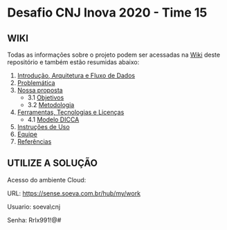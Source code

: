 
# Desafio CNJ Inova 2020 - Time 15

## WIKI

Todas as informações sobre o projeto podem ser acessadas na [Wiki](https://github.com/andrezaleite/CNJ-INOVA-DESAFIO2-TIME15/wiki) deste repositório e também estão resumidas abaixo:

1. [Introdução, Arquitetura e Fluxo de Dados](https://github.com/andrezaleite/CNJ-INOVA-DESAFIO2-TIME15/wiki/1.-Introdução,-Arquitetura-e-Fluxo-de-Dados)
2. [Problemática](https://github.com/andrezaleite/CNJ-INOVA-DESAFIO2-TIME15/wiki/2.-Problemática)
3. [Nossa proposta](https://github.com/andrezaleite/CNJ-INOVA-DESAFIO2-TIME15/wiki/3.-Nossa-proposta)
    - 3.1 [Objetivos](https://github.com/andrezaleite/CNJ-INOVA-DESAFIO2-TIME15/wiki/3.1.-Objetivos)
    - 3.2 [Metodologia](https://github.com/andrezaleite/CNJ-INOVA-DESAFIO2-TIME15/wiki/3.2-Metodologia)
4. [Ferramentas, Tecnologias e Licenças](https://github.com/andrezaleite/CNJ-INOVA-DESAFIO2-TIME15/wiki/4.-Ferramentas,-Tecnologias-e-Licenças)
   - 4.1 [Modelo DICCA](https://github.com/andrezaleite/CNJ-INOVA-DESAFIO2-TIME15/wiki/4.1-Modelo-DICCA)
5. [Instruções de Uso](https://github.com/andrezaleite/CNJ-INOVA-DESAFIO2-TIME15/wiki/5.-Instruções-de-Uso)
6. [Equipe](https://github.com/andrezaleite/CNJ-INOVA-DESAFIO2-TIME15/wiki/6.-Equipe)
7. [Referências](https://github.com/andrezaleite/CNJ-INOVA-DESAFIO2-TIME15/wiki/7.-Referências)



## UTILIZE A SOLUÇÃO

Acesso do ambiente Cloud:

URL: https://sense.soeva.com.br/hub/my/work

Usuario: soeva\cnj

Senha: Rrlx991!@#


<!-- ## COMO COLABORAR

Instruções sobre como colaborar com este projeto.
## Desafio 2 - Inconsistência de Dados nos Sistemas dos Tribunais
> Tema do Desafio: "Como podemos identificar e corrigir no Datajud as inconsistências nos metadados dos processos?" 

### Instruções

#### Ambiente Windows
Se não tem um gitbash siga este tutorial primeiro.
Se utilizar alguma IDE com git integrado não será necessário. Exemplo: pycharm.

- [Tutorial de gitbash](https://www.webdevdrops.com/git-no-windows-github/)

#### Ambiente Linux

1 - Entre no diretório em que deseja armazenar o projeto e faça o clone do repositório:
> git clone https://github.com/FlaviaLopes/CNJINOVA-DESAFIO2.git

2 - Entre no diretório do projeto clonado. 
A vantagem do ambiente virtual é que você pode instalar quaisquer dependências sem afetar sua instalação global. Quando não precisar mais do ambiente basta apagar o diretório do mesmo, no caso 'venv'. Caso não queira criar o ambiente vá para o passo 4.

Agora crie um ambiente virtual para executá-lo.
Antes verifique se o virtualenv está instalado:
> sudo apt install virtualenv

Isso irá criar um ambiente virtual dentro do diretório venv
> virtualenv -p python3 venv/

3 - Ative o ambiente:
> source venv/bin/activate

4 - Com o ambiente ativado utilize o requirements.txt e o gerenciador de pacotes do python, pip, para instalar todas dependências. Antes atualize o pip.
> pip install --upgrade pip

> pip install -r requirements.txt

Agora o ambiente está criado com todas dependências instaladas.
Quando terminar e quiser sair do ambiente basta rodar:
> deactivate


### Para Colaboradores:
Antes de começar a criar código e comitar siga os seguintes passos:
Verifique se possui o git flow instalado:
> sudo apt install git-flow

Inicie o git flow.
Confirme tudo que mostrar na tela, mas em 'development' escreva apenas 'dev', para simplificar.
Ao final, teremos ramos 'master' para código em produção, 'dev' para os códigos em desenvolvimento. E demais ramos padrões do git flow.
> git flow init
 
Antes de começar a produzir código e comitar verifique se está no ramo 'dev'. Se ele ainda não existir a flag -b irá criá-lo. 
> git checkout -b dev

Se irá criar uma 'feature', funcionalidade:
> git flow feature start <nome_feature>

Agora todo código relativo a esta funcionalidade estará dentro dessa 'feature'.
Realize commits normalmente dentro dela.
> git commit -m "feature: <título> <descrição>"

Finalizada a 'feature' encerre-a com o comando:
> git flow feature finish <nome_feature>

Automaticamente sua 'feature' será unida ao ramo 'dev'
Se estiver tudo pronto apenas envie para o repositório remoto:
> git push -u origin dev

Este comando enviará o que você, no repositório local, acabou de comitar no ramo 'dev' para o ramo 'dev' que está no repositório do github.


 -->